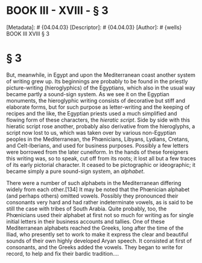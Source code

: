 # BOOK III - XVIII - § 3
[Metadata]: # {04.04.03}
[Descriptor]: # {04.04.03}
[Author]: # {wells}
BOOK III
XVIII
§ 3
# § 3
But, meanwhile, in Egypt and upon the Mediterranean coast another system of
writing grew up. Its beginnings are probably to be found in the priestly
picture-writing (hieroglyphics) of the Egyptians, which also in the usual way
became partly a sound-sign system. As we see it on the Egyptian monuments, the
hieroglyphic writing consists of decorative but stiff and elaborate forms, but
for such purpose as letter-writing and the keeping of recipes and the like, the
Egyptian priests used a much simplified and flowing form of these characters,
the _hieratic script_. Side by side with this hieratic script rose another,
probably also derivative from the hieroglyphs, a script now lost to us, which
was taken over by various non-Egyptian peoples in the Mediterranean, the
Phœnicians, Libyans, Lydians, Cretans, and Celt-Iberians, and used for business
purposes. Possibly a few letters were borrowed from the later cuneiform. In the
hands of these foreigners this writing was, so to speak, cut off from its
roots; it lost all but a few traces of its early pictorial character. It ceased
to be pictographic or ideographic; it became simply a pure sound-sign system,
an _alphabet_.

There were a number of such alphabets in the Mediterranean differing widely
from each other.[134] It may be noted that the Phœnician alphabet (and perhaps
others) omitted vowels. Possibly they pronounced their consonants very hard and
had rather indeterminate vowels, as is said to be still the case with tribes of
South Arabia. Quite probably, too, the Phœnicians used their alphabet at first
not so much for writing as for single initial letters in their business
accounts and tallies. One of these Mediterranean alphabets reached the Greeks,
long after the time of the Iliad, who presently set to work to make it express
the clear and beautiful sounds of their own highly developed Aryan speech. It
consisted at first of consonants, and the Greeks added the vowels. They began
to write for record, to help and fix their bardic tradition....


